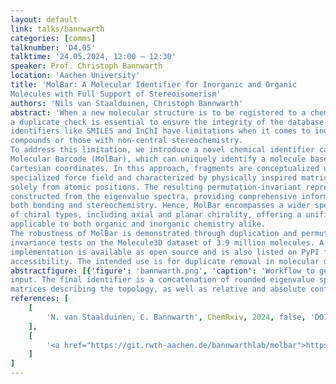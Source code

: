 ```yaml
---
layout: default
link: talks/bannwarth
categories: [comms]
talknumber: 'D4.05'
talktime: '24.05.2024, 12:00 – 12:30'
speaker: Prof. Christoph Bannwarth
location: 'Aachen University'
title: 'MolBar: A Molecular Identifier for Inorganic and Organic
Molecules with Full Support of Stereoisomerism'
authors: 'Nils van Staalduinen, Christoph Bannwarth'
abstract: 'When a new molecular structure is to be registered to a chemical structure database,
a duplicate check is essential to ensure the integrity of the database. Existing
identifiers like SMILES and InChI have limitations when it comes to inorganic
compounds or those with non-central stereochemistry.
To address this limitation, we introduce a novel chemical identifier called the
Molecular Barcode (MolBar), which can uniquely identify a molecule based on its
Cartesian coordinates. In this approach, fragments are conceptualized using a
specialized force field and characterized by physically inspired matrices derived
solely from atomic positions. The resulting permutation-invariant representation is
constructed from the eigenvalue spectra, providing comprehensive information on
both bonding and stereochemistry. Hence, MolBar encompasses a wider spectrum
of chiral types, including axial and planar chirality, offering a unified description
applicable to both organic and inorganic chemistry alike.
The robustness of MolBar is demonstrated through duplication and permutation
invariance tests on the Molecule3D dataset of 3.9 million molecules. A Python
implementation is available as open source and is also listed on PyPI for broader
accessibility. The intended use is for duplicate removal in molecular database as well as unique molecule identification in chemical space exploration.'
abstractfigure: [{'figure': 'bannwarth.png', 'caption': 'Workflow to generate the unique MolBar identifier from Cartesian coordinates as
input. The final identifier is a concatenation of rounded eigenvalue spectra of different
matrices describing the topology, as well as relative and absolute configuration.'}]
references: [
    [
        'N. van Staalduinen, C. Bannwarth', ChemRxiv, 2024, false, 'DOI 10.26434/chemrxiv-2024-k40v5'
    ],
    [
        '<a href="https://git.rwth-aachen.de/bannwarthlab/molbar">https://git.rwth-aachen.de/bannwarthlab/molbar</a> (last accessed 03.04.2024)'
    ]
]
---
```

